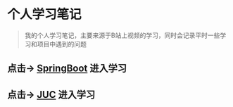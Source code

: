 # 个人学习笔记

>  我的个人学习笔记，主要来源于B站上视频的学习，同时会记录平时一些学习和项目中遇到的问题

## 点击-> [SpringBoot](https://kenny19940602.github.io/SpringBoot/#/README) 进入学习

## 点击-> [JUC](https://kenny19940602.github.io/Juc/#/README) 进入学习